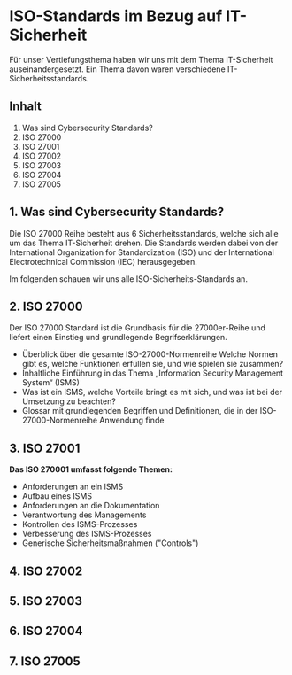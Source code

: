 # ISO-Standards im Bezug auf IT-Sicherheit
Für unser Vertiefungsthema haben wir uns mit dem Thema IT-Sicherheit auseinandergesetzt. Ein Thema davon waren verschiedene IT-Sicherheitsstandards. 


## **Inhalt**
1. Was sind Cybersecurity Standards?
2. ISO 27000
3. ISO 27001
4. ISO 27002
5. ISO 27003
6. ISO 27004
7. ISO 27005

## **1. Was sind Cybersecurity Standards?**

Die ISO 27000 Reihe besteht aus 6 Sicherheitsstandards, welche sich alle um das Thema IT-Sicherheit drehen. Die Standards werden dabei von der International Organization for Standardization (ISO) und der International Electrotechnical Commission (IEC) herausgegeben. 

Im folgenden schauen wir uns alle ISO-Sicherheits-Standards an. 

## **2. ISO 27000**
Der ISO 27000 Standard ist die Grundbasis für die 27000er-Reihe und liefert einen Einstieg und grundlegende Begrifserklärungen. 
- Überblick über die gesamte ISO-27000-Normenreihe
Welche Normen gibt es, welche Funktionen erfüllen sie, und wie spielen sie zusammen?
- Inhaltliche Einführung in das Thema „Information Security Management System“ (ISMS)
- Was ist ein ISMS, welche Vorteile bringt es mit sich, und was ist bei der Umsetzung zu beachten?
- Glossar mit grundlegenden Begriffen und Definitionen, die in der ISO-27000-Normenreihe Anwendung finde

## **3. ISO 27001**

**Das ISO 270001 umfasst folgende Themen:**
- Anforderungen an ein ISMS
- Aufbau eines ISMS
- Anforderungen an die Dokumentation
- Verantwortung des Managements
- Kontrollen des ISMS-Prozesses
- Verbesserung des ISMS-Prozesses
- Generische Sicherheitsmaßnahmen ("Controls")


## **4. ISO 27002**

## **5. ISO 27003**

## **6. ISO 27004**

## **7. ISO 27005**